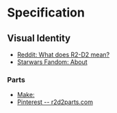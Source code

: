 # Specification
## Visual Identity
- [Reddit: What does R2-D2 mean?](https://www.reddit.com/r/StarWars/comments/akb98d/what_is_r2d2_means/)
- [Starwars Fandom: About](https://starwars.fandom.com/wiki/R2-series_astromech_droid#R2-D2)

### Parts
- [Make:](https://makezine.com/projects/building-your-first-r2/)
- [Pinterest -- r2d2parts.com](https://www.pinterest.com/pin/180777372516235841/)

